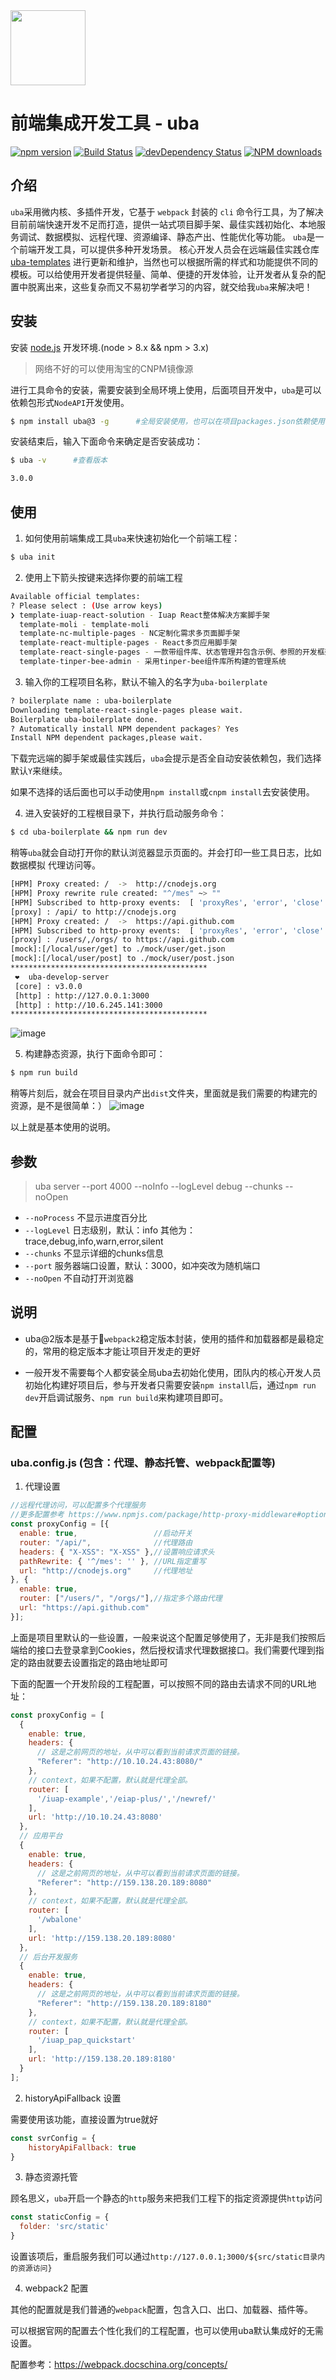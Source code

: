 <img src="http://tinper.org/assets/images/uba.png" width="120" />

# 前端集成开发工具 - uba

[![npm version](https://img.shields.io/npm/v/uba.svg)](https://www.npmjs.com/package/uba)
[![Build Status](https://img.shields.io/travis/iuap-design/tinper-uba/master.svg)](https://travis-ci.org/iuap-design/tinper-uba)
[![devDependency Status](https://img.shields.io/david/dev/iuap-design/tinper-uba.svg)](https://david-dm.org/iuap-design/tinper-uba#info=devDependencies)
[![NPM downloads](http://img.shields.io/npm/dm/uba.svg?style=flat)](https://npmjs.org/package/uba)

## 介绍

`uba`采用微内核、多插件开发，它基于 `webpack` 封装的 `cli` 命令行工具，为了解决目前前端快速开发不足而打造，提供一站式项目脚手架、最佳实践初始化、本地服务调试、数据模拟、远程代理、资源编译、静态产出、性能优化等功能。 `uba`是一个前端开发工具，可以提供多种开发场景。 核心开发人员会在远端最佳实践仓库 [uba-templates](https://github.com/uba-templates) 进行更新和维护，当然也可以根据所需的样式和功能提供不同的模板。可以给使用开发者提供轻量、简单、便捷的开发体验，让开发者从复杂的配置中脱离出来，这些复杂而又不易初学者学习的内容，就交给我`uba`来解决吧！

## 安装

安装 [node.js](https://nodejs.org) 开发环境.(node > 8.x && npm > 3.x)

> 网络不好的可以使用淘宝的CNPM镜像源

进行工具命令的安装，需要安装到全局环境上使用，后面项目开发中，`uba`是可以依赖包形式`NodeAPI`开发使用。
```bash
$ npm install uba@3 -g      #全局安装使用，也可以在项目packages.json依赖使用
```
安装结束后，输入下面命令来确定是否安装成功：
```bash
$ uba -v      #查看版本
```

```bash
3.0.0
```

## 使用

1. 如何使用前端集成工具`uba`来快速初始化一个前端工程：

```bash
$ uba init
```
2. 使用上下箭头按键来选择你要的前端工程

```bash
Available official templates:
? Please select : (Use arrow keys)
❯ template-iuap-react-solution - Iuap React整体解决方案脚手架
  template-moli - template-moli
  template-nc-multiple-pages - NC定制化需求多页面脚手架
  template-react-multiple-pages - React多页应用脚手架
  template-react-single-pages - 一款带组件库、状态管理并包含示例、参照的开发框架
  template-tinper-bee-admin - 采用tinper-bee组件库所构建的管理系统
```


3. 输入你的工程项目名称，默认不输入的名字为`uba-boilerplate`

```bash
? boilerplate name : uba-boilerplate
Downloading template-react-single-pages please wait.
Boilerplate uba-boilerplate done.
? Automatically install NPM dependent packages? Yes
Install NPM dependent packages,please wait.
```

下载完远端的脚手架或最佳实践后，`uba`会提示是否全自动安装依赖包，我们选择默认`Y`来继续。

如果不选择的话后面也可以手动使用`npm install`或`cnpm install`去安装使用。

4. 进入安装好的工程根目录下，并执行启动服务命令：

```bash
$ cd uba-boilerplate && npm run dev
```

稍等`uba`就会自动打开你的默认浏览器显示页面的。并会打印一些工具日志，比如 数据模拟 代理访问等。

```bash
[HPM] Proxy created: /  ->  http://cnodejs.org
[HPM] Proxy rewrite rule created: "^/mes" ~> ""
[HPM] Subscribed to http-proxy events:  [ 'proxyRes', 'error', 'close' ]
[proxy] : /api/ to http://cnodejs.org
[HPM] Proxy created: /  ->  https://api.github.com
[HPM] Subscribed to http-proxy events:  [ 'proxyRes', 'error', 'close' ]
[proxy] : /users/,/orgs/ to https://api.github.com
[mock]:[/local/user/get] to ./mock/user/get.json
[mock]:[/local/user/post] to ./mock/user/post.json
********************************************
 ❤️  uba-develop-server
 [core] : v3.0.0
 [http] : http://127.0.0.1:3000
 [http] : http://10.6.245.141:3000
********************************************
```
![image](https://user-images.githubusercontent.com/3817644/44698087-1e5aca80-aab1-11e8-864d-53e4d587caad.png)

5. 构建静态资源，执行下面命令即可：

```bash
$ npm run build
```
稍等片刻后，就会在项目目录内产出`dist`文件夹，里面就是我们需要的构建完的资源，是不是很简单：）
![image](https://user-images.githubusercontent.com/3817644/44701090-77c9f600-aabf-11e8-8d7a-98e3edc508e4.png)

以上就是基本使用的说明。


## 参数

> uba server --port 4000 --noInfo --logLevel debug --chunks --noOpen

- `--noProcess` 不显示进度百分比
- `--logLevel` 日志级别，默认：info 其他为：trace,debug,info,warn,error,silent
- `--chunks` 不显示详细的chunks信息
- `--port` 服务器端口设置，默认：3000，如冲突改为随机端口
- `--noOpen` 不自动打开浏览器

## 说明

- uba@2版本是基于`webpack2`稳定版本封装，使用的插件和加载器都是最稳定的，常用的稳定版本才能让项目开发走的更好

- 一般开发不需要每个人都安装全局uba去初始化使用，团队内的核心开发人员初始化构建好项目后，参与开发者只需要安装`npm install`后，通过`npm run dev`开启调试服务、`npm run build`来构建项目即可。

## 配置

### uba.config.js (包含：代理、静态托管、webpack配置等)

1. 代理设置
```js
//远程代理访问，可以配置多个代理服务
//更多配置参考 https://www.npmjs.com/package/http-proxy-middleware#options
const proxyConfig = [{
  enable: true,                 //启动开关
  router: "/api/",              //代理路由
  headers: { "X-XSS": "X-XSS" },//设置响应请求头
  pathRewrite: { '^/mes': '' }, //URL指定重写
  url: "http://cnodejs.org"     //代理地址
}, {
  enable: true,
  router: ["/users/", "/orgs/"],//指定多个路由代理
  url: "https://api.github.com"
}];
```
上面是项目里默认的一些设置，一般来说这个配置足够使用了，无非是我们按照后端给的接口去登录拿到Cookies，然后授权请求代理数据接口。我们需要代理到指定的路由就要去设置指定的路由地址即可

下面的配置一个开发阶段的工程配置，可以按照不同的路由去请求不同的URL地址：
```js
const proxyConfig = [
  {
    enable: true,
    headers: {
      // 这是之前网页的地址，从中可以看到当前请求页面的链接。
      "Referer": "http://10.10.24.43:8080/"
    },
    // context，如果不配置，默认就是代理全部。
    router: [
      '/iuap-example','/eiap-plus/','/newref/'
    ],
    url: 'http://10.10.24.43:8080'
  },
  // 应用平台
  {
    enable: true,
    headers: {
      // 这是之前网页的地址，从中可以看到当前请求页面的链接。
      "Referer": "http://159.138.20.189:8080"
    },
    // context，如果不配置，默认就是代理全部。
    router: [
      '/wbalone'
    ],
    url: 'http://159.138.20.189:8080'
  },
  // 后台开发服务
  {
    enable: true,
    headers: {
      // 这是之前网页的地址，从中可以看到当前请求页面的链接。
      "Referer": "http://159.138.20.189:8180"
    },
    // context，如果不配置，默认就是代理全部。
    router: [
      '/iuap_pap_quickstart'
    ],
    url: 'http://159.138.20.189:8180'
  }
];
```

2. historyApiFallback 设置

需要使用该功能，直接设置为true就好
```js
const svrConfig = {
    historyApiFallback: true
}
```

3. 静态资源托管

顾名思义，`uba`开启一个静态的`http`服务来把我们工程下的指定资源提供`http`访问

```js
const staticConfig = {
  folder: 'src/static'
}
```
设置该项后，重启服务我们可以通过`http://127.0.0.1;3000/${src/static目录内的资源访问}`

4. webpack2 配置

其他的配置就是我们普通的`webpack`配置，包含入口、出口、加载器、插件等。

可以根据官网的配置去个性化我们的工程配置，也可以使用uba默认集成好的无需设置。

配置参考：https://webpack.docschina.org/concepts/